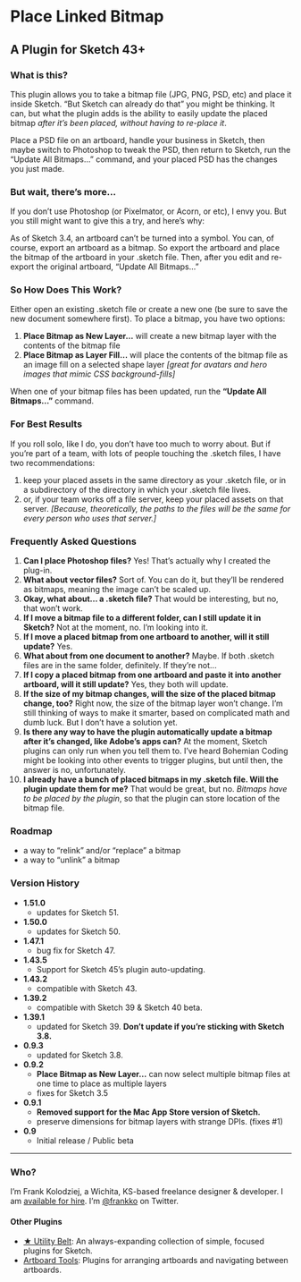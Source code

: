 # Place Linked Bitmap
## A Plugin for Sketch 43+

### What is this?

This plugin allows you to take a bitmap file (JPG, PNG, PSD, etc) and place it inside Sketch. “But Sketch can already do that” you might be thinking. It can, but what the plugin adds is the ability to easily update the placed bitmap _after it’s been placed, without having to re-place it_.

Place a PSD file on an artboard, handle your business in Sketch, then maybe switch to Photoshop to tweak the PSD, then return to Sketch, run the “Update All Bitmaps…” command, and your placed PSD has the changes you just made.

### But wait, there’s more…

If you don’t use Photoshop (or Pixelmator, or Acorn, or etc), I envy you. But you still might want to give this a try, and here’s why:

As of Sketch 3.4, an artboard can’t be turned into a symbol. You can, of course, export an artboard as a bitmap. So export the artboard and place the bitmap of the artboard in your .sketch file. Then, after you edit and re-export the original artboard, “Update All Bitmaps…”

### So How Does This Work?

Either open an existing .sketch file or create a new one (be sure to save the new document somewhere first). To place a bitmap, you have two options:

1. **Place Bitmap as New Layer…** will create a new bitmap layer with the contents of the bitmap file
2. **Place Bitmap as Layer Fill…** will place the contents of the bitmap file as an image fill on a selected shape layer *[great for avatars and hero images that mimic CSS background-fills]*

When one of your bitmap files has been updated, run the **“Update All Bitmaps…”** command.

### For Best Results

If you roll solo, like I do, you don’t have too much to worry about. But if you’re part of a team, with lots of people touching the .sketch files, I have two recommendations:

1. keep your placed assets in the same directory as your .sketch file, or in a subdirectory of the directory in which your .sketch file lives. 
2. or, if your team works off a file server, keep your placed assets on that server. *[Because, theoretically, the paths to the files will be the same for every person who uses that server.]*

### Frequently Asked Questions

1. **Can I place Photoshop files?** Yes! That’s actually why I created the plug-in.
1. **What about vector files?** Sort of. You can do it, but they’ll be rendered as bitmaps, meaning the image can’t be scaled up.
1. **Okay, what about... a .sketch file?** That would be interesting, but no, that won’t work.
1. **If I move a bitmap file to a different folder, can I still update it in Sketch?** Not at the moment, no. I’m looking into it.
1. **If I move a placed bitmap from one artboard to another, will it still update?** Yes.
1. **What about from one document to another?** Maybe. If both .sketch files are in the same folder, definitely. If they’re not... 
1. **If I copy a placed bitmap from one artboard and paste it into another artboard, will it still update?** Yes, they both will update.
1. **If the size of my bitmap changes, will the size of the placed bitmap change, too?** Right now, the size of the bitmap layer won’t change. I’m still thinking of ways to make it smarter, based on complicated math and dumb luck. But I don’t have a solution yet.
1. **Is there any way to have the plugin automatically update a bitmap after it’s changed, like Adobe’s apps can?** At the moment, Sketch plugins can only run when you tell them to. I’ve heard Bohemian Coding might be looking into other events to trigger plugins, but until then, the answer is no, unfortunately.
1. **I already have a bunch of placed bitmaps in my .sketch file. Will the plugin update them for me?** That would be great, but no. *Bitmaps have to be placed by the plugin*, so that the plugin can store location of the bitmap file.

### Roadmap

- a way to “relink” and/or “replace” a bitmap
- a way to “unlink” a bitmap

### Version History

- **1.51.0**
  - updates for Sketch 51.
- **1.50.0**
  - updates for Sketch 50.
- **1.47.1**
  - bug fix for Sketch 47.
- **1.43.5**
  - Support for Sketch 45’s plugin auto-updating.
- **1.43.2**
  - compatible with Sketch 43.
- **1.39.2**
  - compatible with Sketch 39 & Sketch 40 beta.
- **1.39.1**
  - updated for Sketch 39. **Don’t update if you’re sticking with Sketch 3.8.**
- **0.9.3**
  - updated for Sketch 3.8.
- **0.9.2**
  - **Place Bitmap as New Layer…** can now select multiple bitmap files at one time to place as multiple layers
  - fixes for Sketch 3.5
- **0.9.1**
  - **Removed support for the Mac App Store version of Sketch.**
  - preserve dimensions for bitmap layers with strange DPIs. (fixes #1)
- **0.9**
  - Initial release / Public beta

* * * 

### Who?

I’m Frank Kolodziej, a Wichita, KS-based freelance designer & developer. I am [available for hire](http://kolo.io/). I’m [@frankko](https://twitter.com/frankko) on Twitter.

#### Other Plugins

- [★ Utility Belt](https://github.com/frankko/UtilityBelt): An always-expanding collection of simple, focused plugins for Sketch.
- [Artboard Tools](https://github.com/frankko/Artboard-Tools): Plugins for arranging artboards and navigating between artboards.
